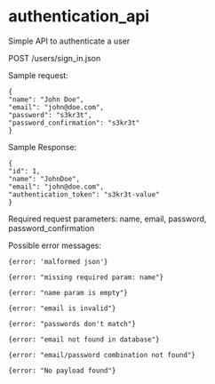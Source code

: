 authentication_api
==================
Simple API to authenticate a user

POST /users/sign_in.json

Sample request:

    {
    "name": "John Doe",
    "email": "john@doe.com",
    "password": "s3kr3t",
    "password_confirmation": "s3kr3t"
    }

Sample Response:

    {
    "id": 1,
    "name": "JohnDoe",
    "email": "john@doe.com",
    "authentication_token": "s3kr3t-value"
    }

Required request parameters: name, email, password, password_confirmation

Possible error messages:

    {error: 'malformed json'}

    {error: "missing required param: name"}

    {error: "name param is empty"}

    {error: "email is invalid"}

    {error: "passwords don't match"}

    {error: "email not found in database"}

    {error: "email/password combination not found"}

    {error: "No payload found"}
